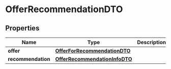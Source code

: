 
# OfferRecommendationDTO

## Properties
| Name | Type | Description | Notes |
| ------------ | ------------- | ------------- | ------------- |
| **offer** | [**OfferForRecommendationDTO**](OfferForRecommendationDTO.md) |  |  [optional] |
| **recommendation** | [**OfferRecommendationInfoDTO**](OfferRecommendationInfoDTO.md) |  |  [optional] |



